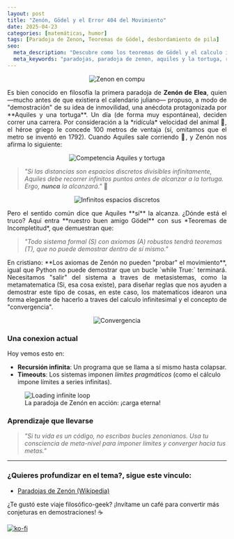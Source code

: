 ```yaml
---
layout: post  
title: "Zenón, Gödel y el Error 404 del Movimiento"  
date: 2025-04-23
categories: [matemáticas, humor]
tags: [Paradoja de Zenon, Teoremas de Gödel, desbordamiento de pila]
seo:
  meta_description: "Descubre como los teoremas de Gödel y el calculo infinitesimal, nos hizo salir de la trampa de Zenon y sus paradojas de movimiento"
  meta_keywords: "paradojas, paradoja de zenon, aquiles y la tortuga, recursividad, teorema de godel, movimiento, espacios discretos" 
---
```


<p align="center">
  <img src="{{ '/assets/images/posts/zenon-computador.png' | relative_url }}" alt="Zenon en compu" style="max-width: 80%; height: auto;">
</p>  

<p style="text-align: justify; text-justify:inner-word;">
	Es bien conocido en filosofía la primera paradoja de <strong>Zenón de Elea</strong>, quien —mucho antes de que existiera el calendario juliano— propuso, a modo de "demostración" de su idea de inmovilidad, una anécdota protagonizada por **Aquiles y una tortuga**. Un día (de forma muy espontánea), deciden correr una carrera. Por consideración a la *ridícula* velocidad del animal 🐢, el héroe griego le concede 100 metros de ventaja (sí, omitamos que el metro se inventó en 1792). Cuando Aquiles sale corriendo 💨, y Zenón nos afirma lo siguiente:
</p>

<p align="center">
  <img src="{{ '/assets/images/posts/aquiles-tortuga.png' | relative_url }}" alt="Competencia Aquiles y tortuga" style="max-width: 80%; height: auto;">
</p>  

> *"Si las distancias son espacios discretos divisibles infinitamente, Aquiles debe recorrer infinitos puntos antes de alcanzar a la tortuga. Ergo, **nunca** la alcanzará."* 🤯  

<p align="center">
  <img src="{{ '/assets/images/posts/longitud-infinito.png' | relative_url }}" alt="Infinitos espacios discretos" style="max-width: 80%; height: auto;">
</p>  

<p style="text-align: justify; text-justify:inner-word;">
	Pero el sentido común dice que Aquiles **sí** la alcanza. ¿Dónde está el truco? Aquí entra **nuestro buen amigo Gödel** con sus *Teoremas de Incompletitud*, que demuestran que:  
</p>

> *"Todo sistema formal (S) con axiomas (A) robustos tendrá teoremas (T), que no puede demostrar dentro de sí mismo."*  

<p style="text-align: justify; text-justify:inner-word;">
	En cristiano: **Los axiomas de Zenón no pueden "probar" el movimiento**, igual que Python no puede demostrar que un bucle `while True:` terminará. Necesitamos "salir" del sistema a traves de metasistemas, como la metamatematica (Si, esa cosa existe), para diseñar reglas que nos ayuden a demostrar este tipo de cosas, en este caso, los matematicos idearon una forma elegante de hacerlo a traves del calculo infinitesimal y el concepto de "convergencia".
</p>

<p align="center">
  <img src="{{ '/assets/images/posts/convergencia-uno.png' | relative_url }}" alt="Convergencia" style="max-width: 80%; height: auto;">
</p>

### Una conexion actual
Hoy vemos esto en:  
- **Recursión infinita**: Un programa que se llama a sí mismo hasta colapsar.  
- **Timeouts**: Los sistemas imponen *límites pragmáticos* (como el cálculo impone límites a series infinitas).  

<figure class="text-center">
  <img src="/assets/images/posts/cargando-bucle.gif" 
       alt="Loading infinite loop"
       class="img-fluid rounded"
       style="max-width: 80%; height: auto;">
  <figcaption class="mt-2 text-muted">La paradoja de Zenón en acción: ¡carga eterna!</figcaption>
</figure>

### Aprendizaje que llevarse 
> *"Si tu vida es un código, no escribas bucles zenonianos. Usa tu consciencia de *meta-nivel* para imponer límites y converger hacia tus metas."*  

---

### ¿Quieres profundizar en el tema?, sigue este vinculo: 
- [Paradojas de Zenón (Wikipedia)](https://es.wikipedia.org/wiki/Paradojas_de_Zenón)  

¿Te gustó este viaje filosófico-geek? ¡Invítame un café para convertir más conjeturas en demostraciones! ☕  

[![ko-fi](https://ko-fi.com/img/githubbutton_sm.svg)](https://ko-fi.com/C1C41DTDL2) 